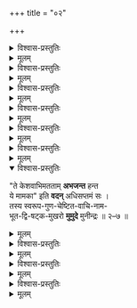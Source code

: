 +++
title = "०२"

+++

<details><summary>विश्वास-प्रस्तुतिः</summary>

पूर्वानुभूत-मुर-वैरि-गुणाभिवृद्ध--  
तद्--बाह्य-सङ्गम--**रुचिस्** तद्-अ-लाभ-**खिन्नः** ।  
सर्वान् अपि स्व-सम-दुःखिन एव भावान्  
**आह** द्वितीय-शतकस्य शठारिर् आद्ये ॥ २–१ ॥
</details>

<details><summary>मूलम्</summary>

पूर्वानुभूतमुरवैरिगुणाभिवृद्ध-  
तद्बाह्यसङ्गमरुचिस् तदलाभखिन्नः ।  
सर्वानपि स्वसमदुःखिन एव भावान्  
आह द्वितीयशतकस्य शठारिर् आद्ये ॥ २–१ ॥
</details>


<details><summary>विश्वास-प्रस्तुतिः</summary>

**संश्लिष्य** दुःख-शमनान् **मुदितः** प्रसङ्गात्  
तन्-मूलम् अब्-ज-नयनस्य महेश्वरत्वम् ।  
**आहान्वयाद्** इतरतो ऽपि मनुष्य-भावे +++(अवतारैः)+++  
पौराणिकोक्त-नयतः शठ-जिद् द्वितीये ॥ २–२ ॥
</details>

<details><summary>मूलम्</summary>

संश्लिष्य दुःखशमनान् मुदितः प्रसङ्गात्  
तन्मूलम् अब्जनयनस्य महेश्वरत्वम् ।  
आहान्वयाद् इतरतोपि मनुष्यभावे  
पौराणिकोक्तनयतः शठजिद् द्वितीये ॥ २–२ ॥
</details>

<details><summary>विश्वास-प्रस्तुतिः</summary>

अन्तस्-स्थ-सर्व-रसम् अम्बु-ज-लोचनस्य  
संयोग-रूपम् **अवगाह्य** सुखामृताब्धिम् ।  
तद्-देशिक-प्रथम-सूरि-गणैः कदा स्यात्  
सङ्गो मम इत्य कथयत् स मुनिस् तृतीये ॥ २–३ ॥
</details>

<details><summary>मूलम्</summary>

अन्तस्स्थसर्वरसम् अम्बुजलोचनस्य  
सम्योगरूपम् अवगाह्य सुखामृताब्धिम् ।  
तद्देशिकप्रथमसूरिगणैः कदा स्यात्  
सङ्गो मम इत्य कथयत् स मुनिस् तृतीये ॥ २–३ ॥
</details>


<details><summary>विश्वास-प्रस्तुतिः</summary>

तत्-प्रार्थितानधिगमेन समुत्थितार्तिर्  
अग्रे हरेः पर-मुखेन यथा **विधेयम्** ।  
आर्तेर् **निवेदनम् अपाकरणार्थनं** च  
**मूर्च्छां** तथा मुनिर् **अगान्** महतीं चतुर्थे ॥ २–४ ॥
</details>

<details><summary>मूलम्</summary>

तत्प्रार्थितानधिगमेन समुत्थितार्तिर्  
अग्रे हरेः परमुखेन यथा विधेयम् ।  
आर्तेर् निवेदनम् अपाकरणार्थनं च  
मूर्च्छां तथा मुनिरगान् महतीं चतुर्थे ॥ २–४ ॥
</details>


<details><summary>विश्वास-प्रस्तुतिः</summary>

**आगम्य** सूरि-सहितः **समपाकृतार्तिः**  
**अत्युज्ज्वलन्** मरकताचल-सन्निभाङ्गः।  
ईशः प्रफुल्ल-कमलाक्षि-कराङ्घ्रिर् आसीत्  
तत् पञ्चमे स **कथयन्** मुनिर् **आननन्द** ॥ २–५ ॥
</details>

<details><summary>मूलम्</summary>

अत्युज्ज्वलन् मरकताचलसन्निभाङ्गः।  
ईशः प्रफुल्लकमलाक्षिकराङ्घ्रिर् आसीत्  
तत् पञ्चमे स कथयन् मुनिराननन्द ॥ २–५ ॥
</details>

<details><summary>विश्वास-प्रस्तुतिः</summary>

"**नीचं** च माम् **अधिगतो** ऽयम्" इति स्व-सूक्त्या  
जातां हरेः स्व-विरहागमने ऽतिशङ्काम् ।  
षष्ठे **निरस्य** दृढ-सङ्ग-गिरा शठारिर्  
आत्मान्वयिष्व् अपि तद् आदरतो **अभ्यनन्दत्** ॥ २–६ ॥
</details>

<details><summary>मूलम्</summary>

नीचं च माम् अधिगतो ऽयमिति स्वसूक्त्या  
जातां हरेः स्वविरहागमने अतिशङ्काम् ।  
षष्ठे निरस्य दृढसङ्गगिरा शठारिर्  
आत्मान्वयिष्वपि तदादरतो अभ्यनन्दत् ॥ २–६ ॥
</details>

<details open><summary>विश्वास-प्रस्तुतिः</summary>

"ते केशवाभिमतताम् **अभजन्त** हन्त  
ये मामका" इति **वदन्** अधिसप्तमं सः ।  
तस्य स्वरूप-गुण-चेष्टित-वाचि-नाम-  
भूत-द्वि-षट्क-मुखरो **मुमुदे** मुनीन्द्रः ॥ २–७ ॥
</details>

<details><summary>मूलम्</summary>

ते केशवाभिमतताम् अभजन्त हन्त  
ये मामका इति वदन् अधिसप्तमं सः ।  
तस्य स्वरूपगुणचेष्टितवाचिनाम  
भूतद्विषट्कमुखरो मुमुदे मुनीन्द्रः ॥ २–७ ॥

</details>


<details><summary>विश्वास-प्रस्तुतिः</summary>

आत्मान्वयिष्व् अपि हरेः प्रियताम् **अवेक्ष्य**  
सर्वात्मनः **स्वजनयन्** मुनिर् अष्टमेन ।  
मोक्ष-प्रदत्वम् **उपदिश्य** तद्-आभिमुख्य+  
+अलाभात् स्वलाभम् अधिकम् बहु **मन्यते** स्म ॥ २–८ ॥
</details>

<details><summary>मूलम्</summary>

भूतद्विषट्कमुखरो मुमुदे मुनीन्द्रः ॥ २–७ ॥  
आत्मान्वयिष्वपि हरेः प्रियताम् अवेक्ष्य  
सर्वात्मनः स्वजनयन् मुनिर् अष्टमेन ।  
मोक्षप्रदत्वम् उपदिश्य तदाभिमुख्य  
अलाभात् स्वलाभम् अधिकम् बहुमन्यते स्म ॥ २–८ ॥
</details>

<details><summary>विश्वास-प्रस्तुतिः</summary>

मोक्षादरं स्फुटम् **अवेक्ष्य** मुनेर् मुकुन्दे  
मोक्षम् **प्रदातुम्** अ-सदृक्ष-फलम् **प्रवृत्ते** ।  
आत्मेष्टम् अस्य पदकिङ्करतैकरूपम्  
मोक्षाख्यवस्तु नवमे **निरणायि** तेन ॥ २–९ ॥
</details>

<details><summary>मूलम्</summary>

मोक्षादरं स्फुटम् अवेक्ष्य मुनेर् मुकुन्दे  
मोक्षम् प्रदातुम् असदृक्षफलम् प्रवृत्ते ।  
आत्मेष्टमस्य पदकिङ्करतैकरूपम्  
मोक्षाख्यवस्तु नवमे निरणायितेन ॥ २–९ ॥
</details>

<details><summary>विश्वास-प्रस्तुतिः</summary>

एतन् निजार्थितम् इहैव हरिः **प्रदातुम्**  
**आसेदिवान्** वन-मही-धरम् इत्य् **अवेक्ष्य** ।  
**प्राप्यं** तम् एव च तद्-अन्वयिनं च सर्वम्  
**प्राचीकशत्** स दशमे दशके मुनीन्द्रः॥ २–१० ॥
</details>

<details><summary>मूलम्</summary>

एतन्निजार्थितम् इहैव हरिः प्रदातुम्  
आसेदिवान् वनमहीधरम् इत्यवेक्ष्य ।  
प्राप्यं तमेव च तदन्वयिनं च सर्वम्  
प्राचीकशत् स दशमे दशके मुनीन्द्रः॥ २–१० ॥
</details>
